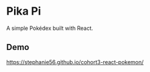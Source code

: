 # Pika Pi

A simple Pokédex built with React.

## Demo
https://stephanie56.github.io/cohort3-react-pokemon/
